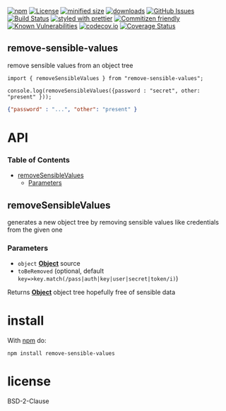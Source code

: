 [![npm](https://img.shields.io/npm/v/remove-sensible-values.svg)](https://www.npmjs.com/package/remove-sensible-values)
[![License](https://img.shields.io/badge/License-BSD%203--Clause-blue.svg)](https://opensource.org/licenses/BSD-3-Clause)
[![minified size](https://badgen.net/bundlephobia/min/remove-sensible-values)](https://bundlephobia.com/result?p=remove-sensible-values)
[![downloads](http://img.shields.io/npm/dm/remove-sensible-values.svg?style=flat-square)](https://npmjs.org/package/remove-sensible-values)
[![GitHub Issues](https://img.shields.io/github/issues/arlac77/remove-sensible-values.svg?style=flat-square)](https://github.com/arlac77/remove-sensible-values/issues)
[![Build Status](https://travis-ci.com/arlac77/remove-sensible-values.svg?branch=master)](https://travis-ci.com/arlac77/remove-sensible-values)
[![styled with prettier](https://img.shields.io/badge/styled_with-prettier-ff69b4.svg)](https://github.com/prettier/prettier)
[![Commitizen friendly](https://img.shields.io/badge/commitizen-friendly-brightgreen.svg)](http://commitizen.github.io/cz-cli/)
[![Known Vulnerabilities](https://snyk.io/test/github/arlac77/remove-sensible-values/badge.svg)](https://snyk.io/test/github/arlac77/remove-sensible-values)
[![codecov.io](http://codecov.io/github/arlac77/remove-sensible-values/coverage.svg?branch=master)](http://codecov.io/github/arlac77/remove-sensible-values?branch=master)
[![Coverage Status](https://coveralls.io/repos/arlac77/remove-sensible-values/badge.svg)](https://coveralls.io/r/arlac77/remove-sensible-values)

## remove-sensible-values

remove sensible values from an object tree

<!-- skip-example -->
```es6
import { removeSensibleValues } from "remove-sensible-values";

console.log(removeSensibleValues({password : "secret", other: "present" }));
```

```json
{"password" : "...", "other": "present" }
```

# API

<!-- Generated by documentation.js. Update this documentation by updating the source code. -->

### Table of Contents

-   [removeSensibleValues](#removesensiblevalues)
    -   [Parameters](#parameters)

## removeSensibleValues

generates a new object tree by removing sensible values like credentials from the given one

### Parameters

-   `object` **[Object](https://developer.mozilla.org/docs/Web/JavaScript/Reference/Global_Objects/Object)** source
-   `toBeRemoved`   (optional, default `key=>key.match(/pass|auth|key|user|secret|token/i)`)

Returns **[Object](https://developer.mozilla.org/docs/Web/JavaScript/Reference/Global_Objects/Object)** object tree hopefully free of sensible data

# install

With [npm](http://npmjs.org) do:

```shell
npm install remove-sensible-values
```

# license

BSD-2-Clause

